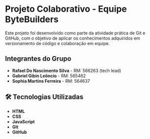 # Projeto Colaborativo - Equipe ByteBuilders

Este projeto foi desenvolvido como parte da atividade prática de Git e GitHub, com o objetivo de aplicar os conhecimentos adquiridos em versionamento de código e colaboração em equipe.

## Integrantes do Grupo

- **Rafael Do Nascimento Silva** - RM: 566263 (tech lead)
- **Gabriel Gibin Leôncio** - RM: 565462
- **Sophia Martins Ferreira** - RM: 564637
  
## 🛠 Tecnologias Utilizadas

- **HTML**
- **CSS**
- **JavaScript**
- **Git**
- **GitHub**
